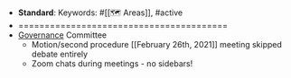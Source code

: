 - **Standard**: 
Keywords: #[[🗺 Areas]], #active
- ========================================
- [Governance](governance) Committee 
    - Motion/second procedure
[[February 26th, 2021]] meeting skipped debate entirely
    - Zoom chats during meetings - no sidebars!
